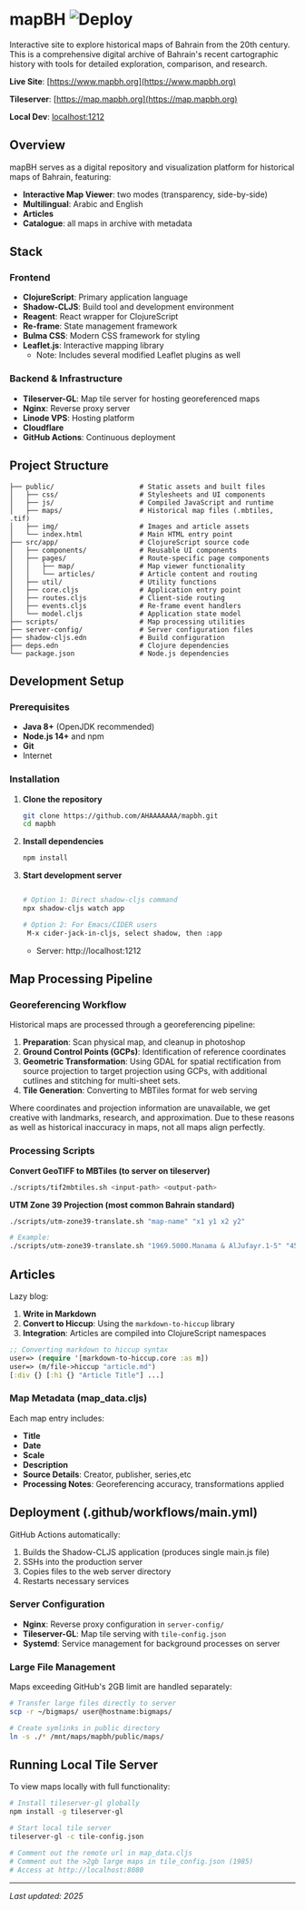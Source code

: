 # mapBH ![Deploy](https://github.com/AHAAAAAAA/mapbh/workflows/Deploy/badge.svg)

Interactive site to explore historical maps of Bahrain from the 20th century. This is a comprehensive digital archive of Bahrain's recent cartographic history with tools for detailed exploration, comparison, and research.

**Live Site**: [https://www.mapbh.org](https://www.mapbh.org)

**Tileserver**: [https://map.mapbh.org](https://map.mapbh.org)

**Local Dev**: [localhost:1212](http://localhost:1212)

## Overview

mapBH serves as a digital repository and visualization platform for historical maps of Bahrain, featuring:

- **Interactive Map Viewer**: two modes (transparency, side-by-side)
- **Multilingual**: Arabic and English
- **Articles**
- **Catalogue**: all maps in archive with metadata
## Stack

### Frontend
- **ClojureScript**: Primary application language
- **Shadow-CLJS**: Build tool and development environment
- **Reagent**: React wrapper for ClojureScript
- **Re-frame**: State management framework
- **Bulma CSS**: Modern CSS framework for styling
- **Leaflet.js**: Interactive mapping library
	- Note: Includes several modified Leaflet plugins as well 
### Backend & Infrastructure
- **Tileserver-GL**: Map tile server for hosting georeferenced maps
- **Nginx**: Reverse proxy server
- **Linode VPS**: Hosting platform
- **Cloudflare**
- **GitHub Actions**: Continuous deployment

## Project Structure

```
├── public/                     # Static assets and built files
│   ├── css/                    # Stylesheets and UI components
│   ├── js/                     # Compiled JavaScript and runtime
│   ├── maps/                   # Historical map files (.mbtiles, .tif)
│   ├── img/                    # Images and article assets
│   └── index.html              # Main HTML entry point
├── src/app/                    # ClojureScript source code
│   ├── components/             # Reusable UI components
│   ├── pages/                  # Route-specific page components
│   │   ├── map/                # Map viewer functionality
│   │   └── articles/           # Article content and routing
│   ├── util/                   # Utility functions
│   ├── core.cljs               # Application entry point
│   ├── routes.cljs             # Client-side routing
│   ├── events.cljs             # Re-frame event handlers
│   └── model.cljs              # Application state model
├── scripts/                    # Map processing utilities
├── server-config/              # Server configuration files
├── shadow-cljs.edn             # Build configuration
├── deps.edn                    # Clojure dependencies
└── package.json                # Node.js dependencies
```

## Development Setup

### Prerequisites
- **Java 8+** (OpenJDK recommended)
- **Node.js 14+** and npm
- **Git**
- Internet

### Installation

1. **Clone the repository**
   ```bash
   git clone https://github.com/AHAAAAAAA/mapbh.git
   cd mapbh
   ```

2. **Install dependencies**
   ```bash
   npm install
   ```

3. **Start development server**
   ```bash
   
   # Option 1: Direct shadow-cljs command
   npx shadow-cljs watch app
   
   # Option 2: For Emacs/CIDER users
	M-x cider-jack-in-cljs, select shadow, then :app
   ```
   - Server: http://localhost:1212

## Map Processing Pipeline

### Georeferencing Workflow
Historical maps are processed through a georeferencing pipeline:

1. **Preparation**: Scan physical map, and cleanup in photoshop
2. **Ground Control Points (GCPs)**: Identification of reference coordinates
3. **Geometric Transformation**: Using GDAL for spatial rectification from source projection to target projection using GCPs, with additional cutlines and stitching for multi-sheet sets.
4. **Tile Generation**: Converting to MBTiles format for web serving

Where coordinates and projection information are unavailable, we get creative with landmarks, research, and approximation. Due to these reasons as well as historical inaccuracy in maps, not all maps align perfectly.

### Processing Scripts

**Convert GeoTIFF to MBTiles (to server on tileserver)**
```bash
./scripts/tif2mbtiles.sh <input-path> <output-path>
```

**UTM Zone 39 Projection (most common Bahrain standard)**
```bash
./scripts/utm-zone39-translate.sh "map-name" "x1 y1 x2 y2"

# Example:
./scripts/utm-zone39-translate.sh "1969.5000.Manama & AlJufayr.1-5" "453000 2901300 456600 2898900"
```

## Articles 
Lazy blog:
1. **Write in Markdown**
2. **Convert to Hiccup**: Using the `markdown-to-hiccup` library
3. **Integration**: Articles are compiled into ClojureScript namespaces

```clojure
;; Converting markdown to hiccup syntax
user=> (require '[markdown-to-hiccup.core :as m])
user=> (m/file->hiccup "article.md")
[:div {} [:h1 {} "Article Title"] ...]
```

### Map Metadata (map_data.cljs)
Each map entry includes:
- **Title**
- **Date**
- **Scale**
- **Description**
- **Source Details**: Creator, publisher, series,etc
- **Processing Notes**: Georeferencing accuracy, transformations applied

## Deployment (.github/workflows/main.yml)
GitHub Actions automatically:
1. Builds the Shadow-CLJS application (produces single main.js file)
2. SSHs into the production server
3. Copies files to the web server directory
4. Restarts necessary services

### Server Configuration
- **Nginx**: Reverse proxy configuration in `server-config/`
- **Tileserver-GL**: Map tile serving with `tile-config.json`
- **Systemd**: Service management for background processes on server

### Large File Management
Maps exceeding GitHub's 2GB limit are handled separately:
```bash
# Transfer large files directly to server
scp -r ~/bigmaps/ user@hostname:bigmaps/

# Create symlinks in public directory
ln -s ./* /mnt/maps/mapbh/public/maps/
```

## Running Local Tile Server

To view maps locally with full functionality:

```bash
# Install tileserver-gl globally
npm install -g tileserver-gl

# Start local tile server
tileserver-gl -c tile-config.json

# Comment out the remote url in map_data.cljs
# Comment out the >2gb large maps in tile_config.json (1985)
# Access at http://localhost:8080

```
---

*Last updated: 2025*
